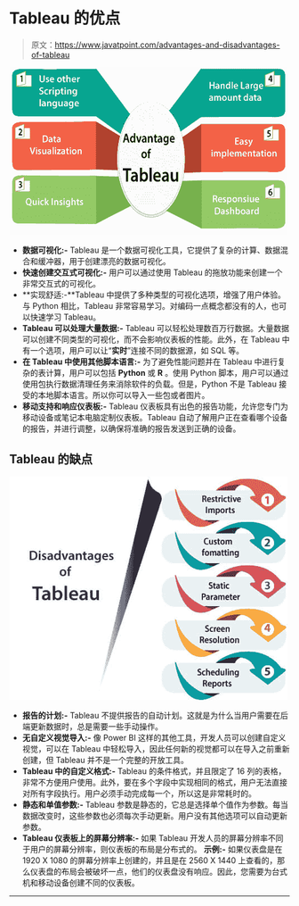 # Tableau 的优点

> 原文：<https://www.javatpoint.com/advantages-and-disadvantages-of-tableau>

![Advantage of tableau](img/aa01d75237e18a73f1420afa21d550bd.png)

*   **数据可视化:-** Tableau 是一个数据可视化工具，它提供了复杂的计算、数据混合和缓冲器，用于创建漂亮的数据可视化。
*   **快速创建交互式可视化:-** 用户可以通过使用 Tableau 的拖放功能来创建一个非常交互式的可视化。
*   **实现舒适:-**Tableau 中提供了多种类型的可视化选项，增强了用户体验。与 Python 相比，Tableau 非常容易学习。对编码一点概念都没有的人，也可以快速学习 Tableau。
*   **Tableau 可以处理大量数据:-** Tableau 可以轻松处理数百万行数据。大量数据可以创建不同类型的可视化，而不会影响仪表板的性能。此外，在 Tableau 中有一个选项，用户可以让“**实时**”连接不同的数据源，如 SQL 等。
*   **在 Tableau 中使用其他脚本语言:-** 为了避免性能问题并在 Tableau 中进行复杂的表计算，用户可以包括 **Python** 或 **R** 。使用 Python 脚本，用户可以通过使用包执行数据清理任务来消除软件的负载。但是，Python 不是 Tableau 接受的本地脚本语言。所以你可以导入一些包或者图片。
*   **移动支持和响应仪表板:-** Tableau 仪表板具有出色的报告功能，允许您专门为移动设备或笔记本电脑定制仪表板。Tableau 自动了解用户正在查看哪个设备的报告，并进行调整，以确保将准确的报告发送到正确的设备。

## Tableau 的缺点

![Disadvantages of tableau](img/a85636aba57fabd79545d24f63ed1781.png)

*   **报告的计划:-** Tableau 不提供报告的自动计划。这就是为什么当用户需要在后端更新数据时，总是需要一些手动操作。
*   **无自定义视觉导入:-** 像 Power BI 这样的其他工具，开发人员可以创建自定义视觉，可以在 Tableau 中轻松导入，因此任何新的视觉都可以在导入之前重新创建，但 Tableau 并不是一个完整的开放工具。
*   **Tableau 中的自定义格式:-** Tableau 的条件格式，并且限定了 16 列的表格，非常不方便用户使用。此外，要在多个字段中实现相同的格式，用户无法直接对所有字段执行。用户必须手动完成每一个，所以这是非常耗时的。
*   **静态和单值参数:-** Tableau 参数是静态的，它总是选择单个值作为参数。每当数据改变时，这些参数也必须每次手动更新。用户没有其他选项可以自动更新参数。
*   **Tableau 仪表板上的屏幕分辨率:-** 如果 Tableau 开发人员的屏幕分辨率不同于用户的屏幕分辨率，则仪表板的布局是分布式的。
    **示例:-** 如果仪表盘是在 1920 X 1080 的屏幕分辨率上创建的，并且是在 2560 X 1440 上查看的，那么仪表盘的布局会被破坏一点，他们的仪表盘没有响应。因此，您需要为台式机和移动设备创建不同的仪表板。

* * *